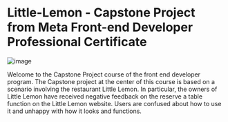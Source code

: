 # Little-Lemon - Capstone Project from Meta Front-end Developer Professional Certificate

![image](https://github.com/mofaunto/capstone-meta/assets/150126255/f2ac4e67-07b8-4a12-a316-3f043bb9c2ae)

Welcome to the Capstone Project course of the front end developer program. The Capstone project at the center of this course is based on a scenario involving the restaurant Little Lemon. In particular, the owners of Little Lemon have received negative feedback on the reserve a table function on the Little Lemon website. Users are confused about how to use it and unhappy with how it looks and functions.
